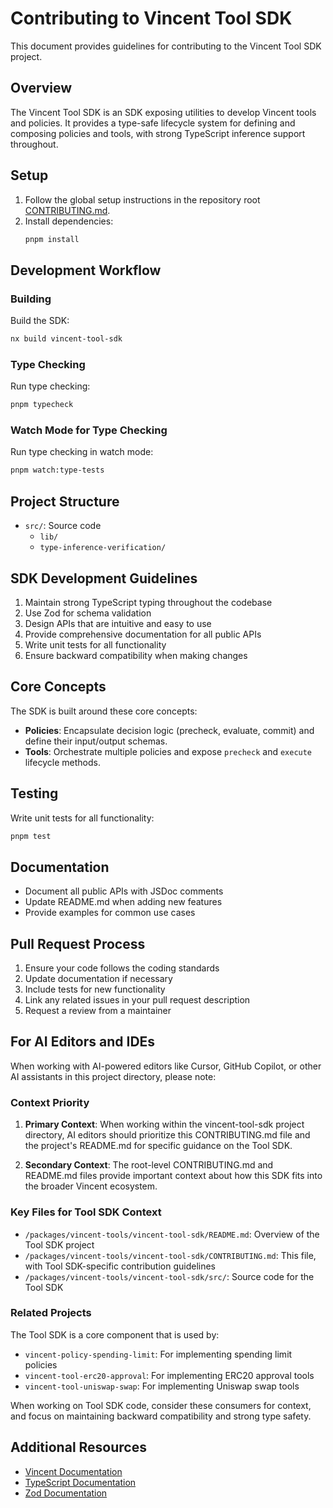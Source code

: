 # Contributing to Vincent Tool SDK

This document provides guidelines for contributing to the Vincent Tool SDK project.

## Overview

The Vincent Tool SDK is an SDK exposing utilities to develop Vincent tools and policies. It provides a type-safe lifecycle system for defining and composing policies and tools, with strong TypeScript inference support throughout.

## Setup

1. Follow the global setup instructions in the repository root [CONTRIBUTING.md](../../../CONTRIBUTING.md).
2. Install dependencies:
   ```bash
   pnpm install
   ```

## Development Workflow

### Building

Build the SDK:

```bash
nx build vincent-tool-sdk
```

### Type Checking

Run type checking:

```bash
pnpm typecheck
```

### Watch Mode for Type Checking

Run type checking in watch mode:

```bash
pnpm watch:type-tests
```

## Project Structure

- `src/`: Source code
  - `lib/`
  - `type-inference-verification/`

## SDK Development Guidelines

1. Maintain strong TypeScript typing throughout the codebase
2. Use Zod for schema validation
3. Design APIs that are intuitive and easy to use
4. Provide comprehensive documentation for all public APIs
5. Write unit tests for all functionality
6. Ensure backward compatibility when making changes

## Core Concepts

The SDK is built around these core concepts:

- **Policies**: Encapsulate decision logic (precheck, evaluate, commit) and define their input/output schemas.
- **Tools**: Orchestrate multiple policies and expose `precheck` and `execute` lifecycle methods.

## Testing

Write unit tests for all functionality:

```bash
pnpm test
```

## Documentation

- Document all public APIs with JSDoc comments
- Update README.md when adding new features
- Provide examples for common use cases

## Pull Request Process

1. Ensure your code follows the coding standards
2. Update documentation if necessary
3. Include tests for new functionality
4. Link any related issues in your pull request description
5. Request a review from a maintainer

## For AI Editors and IDEs

When working with AI-powered editors like Cursor, GitHub Copilot, or other AI assistants in this project directory, please note:

### Context Priority

1. **Primary Context**: When working within the vincent-tool-sdk project directory, AI editors should prioritize this CONTRIBUTING.md file and the project's README.md for specific guidance on the Tool SDK.

2. **Secondary Context**: The root-level CONTRIBUTING.md and README.md files provide important context about how this SDK fits into the broader Vincent ecosystem.

### Key Files for Tool SDK Context

- `/packages/vincent-tools/vincent-tool-sdk/README.md`: Overview of the Tool SDK project
- `/packages/vincent-tools/vincent-tool-sdk/CONTRIBUTING.md`: This file, with Tool SDK-specific contribution guidelines
- `/packages/vincent-tools/vincent-tool-sdk/src/`: Source code for the Tool SDK

### Related Projects

The Tool SDK is a core component that is used by:

- `vincent-policy-spending-limit`: For implementing spending limit policies
- `vincent-tool-erc20-approval`: For implementing ERC20 approval tools
- `vincent-tool-uniswap-swap`: For implementing Uniswap swap tools

When working on Tool SDK code, consider these consumers for context, and focus on maintaining backward compatibility and strong type safety.

## Additional Resources

- [Vincent Documentation](https://docs.heyvincent.ai/)
- [TypeScript Documentation](https://www.typescriptlang.org/docs/)
- [Zod Documentation](https://zod.dev/)
